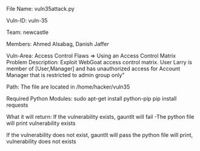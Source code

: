 File Name: vuln35attack.py

Vuln-ID: vuln-35

Team: newcastle

Members: Ahmed Alsabag, Danish Jaffer

Vuln-Area: Access Control Flaws => Using an Access Control Matrix
Problem Description: Exploit WebGoat access control matrix. 
User Larry is member of [User,Manager] and has unauthorized 
access for Account Manager that is restricted to admin group only"

Path:
The file are located in /home/hacker/vuln35 

Required Python Modules: 
sudo apt-get install python-pip
pip install requests

What it will return:
If the vulnerability exists, gauntlt will fail
	-The python file will print vulnerability exists

If the vulnerability does not exist, gauntlt will pass
	the python file will print, vulnerability does not exists
